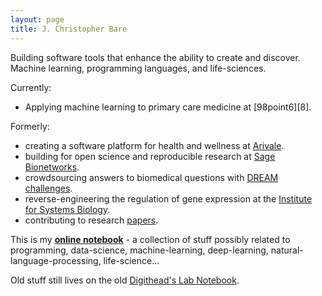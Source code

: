 ```yaml
---
layout: page
title: J. Christopher Bare
---
```


Building software tools that enhance the ability to create and discover. Machine learning, programming languages, and life-sciences.

Currently:
* Applying machine learning to primary care medicine at [98point6][8].

Formerly:
* creating a software platform for health and wellness at [Arivale][1].
* building for open science and reproducible research at [Sage Bionetworks][2].
* crowdsourcing answers to biomedical questions with [DREAM challenges][3].
* reverse-engineering the regulation of gene expression at the [Institute for Systems Biology][4].
* contributing to research [papers][5].

This is my **[online notebook][7]** - a collection of stuff possibly related to programming, data-science, machine-learning, deep-learning, natural-language-processing, life-science...

Old stuff still lives on the old [Digithead's Lab Notebook][6].

[1]: https://arivale.com/ "Arivale"
[2]: http://sagebase.org/ "Sage Bionetworks"
[3]: http://dreamchallenges.org/
[4]: https://www.systemsbiology.org/ "Institute for Systems Biology"
[5]: https://scholar.google.com/citations?hl=en&user=EEZ5DLgAAAAJ&view_op=list_works&sortby=pubdate "Publications on Google Scholar"
[6]: https://digitheadslabnotebook.blogspot.com/ "Digithead's Lab Notebook"
[7]: /notebook.html
